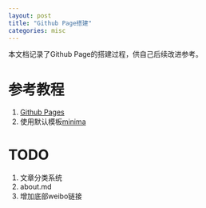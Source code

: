 ```yaml
---
layout: post
title: "Github Page搭建"
categories: misc
---
```

本文档记录了Github Page的搭建过程，供自己后续改进参考。

# 参考教程
1. [Github Pages](https://pages.github.com/)
2. 使用默认模板[minima](https://github.com/jekyll/minima)

# TODO
1. 文章分类系统
2. about.md
3. 增加底部weibo链接
